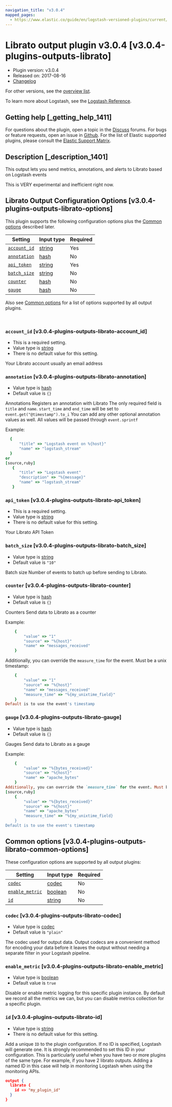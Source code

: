 ```yaml
---
navigation_title: "v3.0.4"
mapped_pages:
  - https://www.elastic.co/guide/en/logstash-versioned-plugins/current/v3.0.4-plugins-outputs-librato.html
---
```


# Librato output plugin v3.0.4 [v3.0.4-plugins-outputs-librato]


* Plugin version: v3.0.4
* Released on: 2017-08-16
* [Changelog](https://github.com/logstash-plugins/logstash-output-librato/blob/v3.0.4/CHANGELOG.md)

For other versions, see the [overview list](output-librato-index.md).

To learn more about Logstash, see the [Logstash Reference](logstash://reference/index.md).

## Getting help [_getting_help_1411]

For questions about the plugin, open a topic in the [Discuss](http://discuss.elastic.co) forums. For bugs or feature requests, open an issue in [Github](https://github.com/logstash-plugins/logstash-output-librato). For the list of Elastic supported plugins, please consult the [Elastic Support Matrix](https://www.elastic.co/support/matrix#matrix_logstash_plugins).


## Description [_description_1401]

This output lets you send metrics, annotations, and alerts to Librato based on Logstash events

This is VERY experimental and inefficient right now.


## Librato Output Configuration Options [v3.0.4-plugins-outputs-librato-options]

This plugin supports the following configuration options plus the [Common options](v3-0-4-plugins-outputs-librato.md#v3.0.4-plugins-outputs-librato-common-options) described later.

| Setting | Input type | Required |
| --- | --- | --- |
| [`account_id`](v3-0-4-plugins-outputs-librato.md#v3.0.4-plugins-outputs-librato-account_id) | [string](logstash://reference/configuration-file-structure.md#string) | Yes |
| [`annotation`](v3-0-4-plugins-outputs-librato.md#v3.0.4-plugins-outputs-librato-annotation) | [hash](logstash://reference/configuration-file-structure.md#hash) | No |
| [`api_token`](v3-0-4-plugins-outputs-librato.md#v3.0.4-plugins-outputs-librato-api_token) | [string](logstash://reference/configuration-file-structure.md#string) | Yes |
| [`batch_size`](v3-0-4-plugins-outputs-librato.md#v3.0.4-plugins-outputs-librato-batch_size) | [string](logstash://reference/configuration-file-structure.md#string) | No |
| [`counter`](v3-0-4-plugins-outputs-librato.md#v3.0.4-plugins-outputs-librato-counter) | [hash](logstash://reference/configuration-file-structure.md#hash) | No |
| [`gauge`](v3-0-4-plugins-outputs-librato.md#v3.0.4-plugins-outputs-librato-gauge) | [hash](logstash://reference/configuration-file-structure.md#hash) | No |

Also see [Common options](v3-0-4-plugins-outputs-librato.md#v3.0.4-plugins-outputs-librato-common-options) for a list of options supported by all output plugins.

 

### `account_id` [v3.0.4-plugins-outputs-librato-account_id]

* This is a required setting.
* Value type is [string](logstash://reference/configuration-file-structure.md#string)
* There is no default value for this setting.

Your Librato account usually an email address


### `annotation` [v3.0.4-plugins-outputs-librato-annotation]

* Value type is [hash](logstash://reference/configuration-file-structure.md#hash)
* Default value is `{}`

Annotations Registers an annotation with Librato The only required field is `title` and `name`. `start_time` and `end_time` will be set to `event.get("@timestamp").to_i` You can add any other optional annotation values as well. All values will be passed through `event.sprintf`

Example:

```ruby
  {
      "title" => "Logstash event on %{host}"
      "name" => "logstash_stream"
  }
or
[source,ruby]
   {
      "title" => "Logstash event"
      "description" => "%{message}"
      "name" => "logstash_stream"
   }
```


### `api_token` [v3.0.4-plugins-outputs-librato-api_token]

* This is a required setting.
* Value type is [string](logstash://reference/configuration-file-structure.md#string)
* There is no default value for this setting.

Your Librato API Token


### `batch_size` [v3.0.4-plugins-outputs-librato-batch_size]

* Value type is [string](logstash://reference/configuration-file-structure.md#string)
* Default value is `"10"`

Batch size Number of events to batch up before sending to Librato.


### `counter` [v3.0.4-plugins-outputs-librato-counter]

* Value type is [hash](logstash://reference/configuration-file-structure.md#hash)
* Default value is `{}`

Counters Send data to Librato as a counter

Example:

```ruby
    {
        "value" => "1"
        "source" => "%{host}"
        "name" => "messages_received"
    }
```

Additionally, you can override the `measure_time` for the event. Must be a unix timestamp:

```ruby
    {
        "value" => "1"
        "source" => "%{host}"
        "name" => "messages_received"
        "measure_time" => "%{my_unixtime_field}"
    }
Default is to use the event's timestamp
```


### `gauge` [v3.0.4-plugins-outputs-librato-gauge]

* Value type is [hash](logstash://reference/configuration-file-structure.md#hash)
* Default value is `{}`

Gauges Send data to Librato as a gauge

Example:

```ruby
    {
        "value" => "%{bytes_received}"
        "source" => "%{host}"
        "name" => "apache_bytes"
    }
Additionally, you can override the `measure_time` for the event. Must be a unix timestamp:
[source,ruby]
    {
        "value" => "%{bytes_received}"
        "source" => "%{host}"
        "name" => "apache_bytes"
        "measure_time" => "%{my_unixtime_field}
    }
Default is to use the event's timestamp
```



## Common options [v3.0.4-plugins-outputs-librato-common-options]

These configuration options are supported by all output plugins:

| Setting | Input type | Required |
| --- | --- | --- |
| [`codec`](v3-0-4-plugins-outputs-librato.md#v3.0.4-plugins-outputs-librato-codec) | [codec](logstash://reference/configuration-file-structure.md#codec) | No |
| [`enable_metric`](v3-0-4-plugins-outputs-librato.md#v3.0.4-plugins-outputs-librato-enable_metric) | [boolean](logstash://reference/configuration-file-structure.md#boolean) | No |
| [`id`](v3-0-4-plugins-outputs-librato.md#v3.0.4-plugins-outputs-librato-id) | [string](logstash://reference/configuration-file-structure.md#string) | No |

### `codec` [v3.0.4-plugins-outputs-librato-codec]

* Value type is [codec](logstash://reference/configuration-file-structure.md#codec)
* Default value is `"plain"`

The codec used for output data. Output codecs are a convenient method for encoding your data before it leaves the output without needing a separate filter in your Logstash pipeline.


### `enable_metric` [v3.0.4-plugins-outputs-librato-enable_metric]

* Value type is [boolean](logstash://reference/configuration-file-structure.md#boolean)
* Default value is `true`

Disable or enable metric logging for this specific plugin instance. By default we record all the metrics we can, but you can disable metrics collection for a specific plugin.


### `id` [v3.0.4-plugins-outputs-librato-id]

* Value type is [string](logstash://reference/configuration-file-structure.md#string)
* There is no default value for this setting.

Add a unique `ID` to the plugin configuration. If no ID is specified, Logstash will generate one. It is strongly recommended to set this ID in your configuration. This is particularly useful when you have two or more plugins of the same type. For example, if you have 2 librato outputs. Adding a named ID in this case will help in monitoring Logstash when using the monitoring APIs.

```json
output {
  librato {
    id => "my_plugin_id"
  }
}
```



